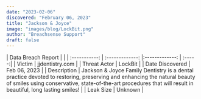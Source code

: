 ```yaml
---
date: "2023-02-06"
discovered: "February 06, 2023"
title: "Jackson & Joyce"
image: "images/blog/LockBit.png"
author: "Breachsense Support"
draft: false
---
```


| Data Breach Report           |              | 
| :-----------: | :-------------:     |:-------------:    | :-----:|
| Victim      | jjdentistry.com      | 
| Threat Actor      | LockBit      | 
| Date Discovered      | Feb 06, 2023      | 
| Description      | Jackson & Joyce Family Dentistry is a dental practice devoted to restoring, preserving and enhancing the natural beauty of smiles using conservative, state-of-the-art procedures that will result in beautiful, long lasting smiles!      | 
| Leak Size      | Unknown      | 

